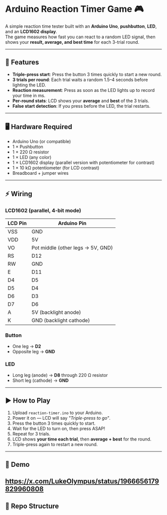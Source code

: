 # Arduino Reaction Timer Game 🎮

A simple reaction time tester built with an **Arduino Uno**, **pushbutton**, **LED**, and an **LCD1602 display**.  
The game measures how fast you can react to a random LED signal, then shows your **result, average, and best time** for each 3-trial round.

---

## 🔧 Features
- **Triple-press start**: Press the button 3 times quickly to start a new round.  
- **3 trials per round**: Each trial waits a random 1.5–4 seconds before lighting the LED.  
- **Reaction measurement**: Press as soon as the LED lights up to record your time in ms.  
- **Per-round stats**: LCD shows your **average** and **best** of the 3 trials.  
- **False start detection**: If you press before the LED, the trial restarts.

---

## 🖥️ Hardware Required
- Arduino Uno (or compatible)
- 1 × Pushbutton
- 1 × 220 Ω resistor
- 1 × LED (any color)
- 1 × LCD1602 display (parallel version with potentiometer for contrast)
- 1 × 10 kΩ potentiometer (for LCD contrast)
- Breadboard + jumper wires

---

## ⚡ Wiring

### LCD1602 (parallel, 4-bit mode)
| LCD Pin | Arduino Pin |
|---------|-------------|
| VSS     | GND         |
| VDD     | 5V          |
| VO      | Pot middle (other legs → 5V, GND) |
| RS      | D12         |
| RW      | GND         |
| E       | D11         |
| D4      | D5          |
| D5      | D4          |
| D6      | D3          |
| D7      | D6          |
| A       | 5V (backlight anode) |
| K       | GND (backlight cathode) |

### Button
- One leg → **D2**
- Opposite leg → **GND**

### LED
- Long leg (anode) → **D8** through 220 Ω resistor
- Short leg (cathode) → **GND**

---

## ▶️ How to Play
1. Upload `reaction-timer.ino` to your Arduino.  
2. Power it on — LCD will say *"Triple-press to go"*.  
3. Press the button 3 times quickly to start.  
4. Wait for the LED to turn on, then press ASAP!  
5. Repeat for 3 trials.  
6. LCD shows **your time each trial**, then **average + best** for the round.  
7. Triple-press again to restart a new round.

---

## 📸 Demo
https://x.com/LukeOlympus/status/1966656179829960808
---

## 📂 Repo Structure

